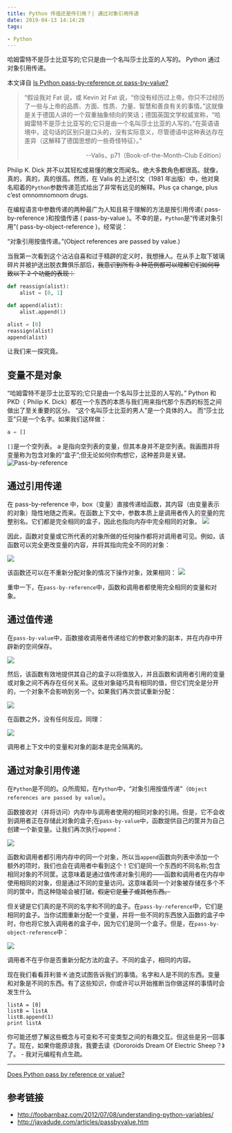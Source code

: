 ```yaml
---
title: Python 传值还是传引用？| 通过对象引用传递
date: 2019-04-13 14:14:28
tags:

- Python
---
```

哈姆雷特不是莎士比亚写的;它只是由一个名叫莎士比亚的人写的。
Python 通过对象引用传递。

<!--more-->

本文译自 [Is Python pass-by-reference or pass-by-value?](https://robertheaton.com/2014/02/09/pythons-pass-by-object-reference-as-explained-by-philip-k-dick/)


>“假设我对 Fat 说，或 Kevin 对 Fat 说，“你没有经历过上帝。你只不过经历了一些与上帝的品质、方面、性质、力量、智慧和善良有关的事情。”这就像是关于德国人讲的一个双重抽象倾向的笑话；德国英国文学权威宣称，“哈姆雷特不是莎士比亚写的;它只是由一个名叫莎士比亚的人写的。”在英语语境中，这句话的区别只是口头的，没有实际意义，尽管德语中这种表达存在差异（这解释了德国思想的一些奇怪特征）。”
>   <p align="right"> --Valis，p71（Book-of-the-Month-Club Edition）</p>

Philip K. Dick 并不以其轻松或易懂的散文而闻名。绝大多数角色都很高。就像，真的，真的，真的很高。然而，在 Valis 的上述引文（1981 年出版）中，他对臭名昭着的`Python`参数传递范式给出了非常有远见的解释。Plus ça change, plus c’est omnomnomnom drugs.

在编程语言中参数传递的两种最广为人知且易于理解的方法是按引用传递( pass-by-reference )和按值传递 ( pass-by-value )。不幸的是，`Python`是“传递对象引用”( pass-by-object-reference )，经常说：

“对象引用按值传递。”(Object references are passed by value.)

当我第一次看到这个沾沾自喜和过于精辟的定义时，我想捶人。在从手上取下玻璃碎片并被护送出脱衣舞俱乐部后，~~我意识到所有 3 种范例都可以理解它们如何导致以下 2 个功能的表现：~~

```Python
def reassign(alist):
    alist = [0, 1]

def append(alist):
    alist.append(1)

alist = [0]
reassign(alist)
append(alist)
```
让我们来一探究竟。

## 变量不是对象

“哈姆雷特不是莎士比亚写的;它只是由一个名叫莎士比亚的人写的。” Python 和 PKD（ Philip K. Dick）都在一个东西的本质与我们用来指代那个东西的标签之间做出了至关重要的区分。 “这个名叫莎士比亚的男人”是一个具体的人。 而“莎士比亚”只是一个名字。如果我们这样做：
```Python
a = []
```
`[]`是一个空列表。 a 是指向空列表的变量，但其本身并不是空列表。我画图并将变量称为包含对象的“盒子”;但无论如何你构想它，这种差异是关键。
![Pass-by-reference](https://robertheaton.com/images/Intro.jpg)

## 通过引用传递

在 pass-by-reference 中，box（变量）直接传递给函数，其内容（由变量表示的对象）隐性地随之而来。在函数上下文中，参数本质上是调用者传入的变量的完整别名。它们都是完全相同的盒子，因此也指向内存中完全相同的对象。
![](https://robertheaton.com/images/PBRIntro.jpg)


因此，函数对变量或它所代表的对象所做的任何操作都将对调用者可见。例如，该函数可以完全更改变量的内容，并将其指向完全不同的对象：

![](https://robertheaton.com/images/PBRReassign.jpg)

该函数还可以在不重新分配对象的情况下操作对象，效果相同：
![](https://robertheaton.com/images/PBRAppend.jpg)

重申一下，在`pass-by-reference`中，函数和调用者都使用完全相同的变量和对象。

## 通过值传递

在`pass-by-value`中，函数接收调用者传递给它的参数对象的副本，并在内存中开辟新的空间保存。

![](https://robertheaton.com/images/PBVIntro.jpg)

然后，该函数有效地提供其自己的盒子以将值放入，并且函数和调用者引用的变量或对象之间不再存在任何关系。这些对象碰巧具有相同的值，但它们完全是分开的，一个对象不会影响到另一个。如果我们再次尝试重新分配：

![](https://robertheaton.com/images/PBVReassign.jpg)

在函数之外，没有任何反应。同理：

![](https://robertheaton.com/images/PBVAppend.jpg)

调用者上下文中的变量和对象的副本是完全隔离的。

## 通过对象引用传递

在`Python`是不同的。众所周知，在`Python`中，“对象引用按值传递”（`Object references are passed by value`）。

函数接收对（并将访问）内存中与调用者使用的相同对象的引用。但是，它不会收到调用者正在存储此对象的盒子;在`pass-by-value`中，函数提供自己的筐并为自己创建一个新变量。让我们再次执行`append`：

![](https://robertheaton.com/images/PBORAppend.jpg)

函数和调用者都引用内存中的同一个对象，所以当`append`函数向列表中添加一个额外的项时，我们也会在调用者中看到这个！它们是同一个东西的不同名称;包含相同对象的不同筐。这意味着是通过值传递对象引用的——函数和调用者在内存中使用相同的对象，但是通过不同的变量访问。这意味着同一个对象被存储在多个不同的筐中，而这种隐喻会被打破。~~假定它是量子或其他东西。~~

但关键是它们真的是不同的名字和不同的盒子。在`pass-by-reference`中，它们是相同的盒子。当你试图重新分配一个变量，并将一些不同的东西放入函数的盒子中时，你也将它放入调用者的盒子中，因为它们是同一个盒子。但是，在`pass-by-object-reference`中：

![](https://robertheaton.com/images/PBORReassign.jpg)

调用者不在乎你是否重新分配方法的盒子。不同的盒子，相同的内容。

现在我们看看菲利普·K·迪克试图告诉我们的事情。名字和人是不同的东西。变量和对象是不同的东西。有了这些知识，你或许可以开始推断当你做这样的事情时会发生什么

```plain
listA = [0]
listB = listA
listB.append(1)
print listA
```
你可能还想了解这些概念与可变和不可变类型之间的有趣交互。但这些是另一回事了。现在，如果你能原谅我，我要去读《Dororoids Dream Of Electric Sheep？》了。 - 我对元编程有点生疏。

---

[Does Python pass by reference or value?](https://eev.ee/blog/2012/05/23/python-faq-passing/)

## 参考链接

* http://foobarnbaz.com/2012/07/08/understanding-python-variables/ 
* http://javadude.com/articles/passbyvalue.htm
